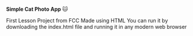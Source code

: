 **Simple Cat Photo App** 🐱

First Lesson Project from FCC
Made using HTML
You can run it by downloading the index.html file and running it in any modern web browser
